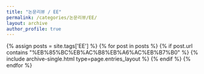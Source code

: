 ```yaml
---
title: "논문리뷰 / EE"
permalink: /categories/논문리뷰/EE/
layout: archive
author_profile: true
---
```


{% assign posts = site.tags['EE'] %}
{% for post in posts %} 
    {% if post.url contains "%EB%85%BC%EB%AC%B8%EB%A6%AC%EB%B7%B0" %}
        {% include archive-single.html type=page.entries_layout %}
    {% endif %}
{% endfor %}